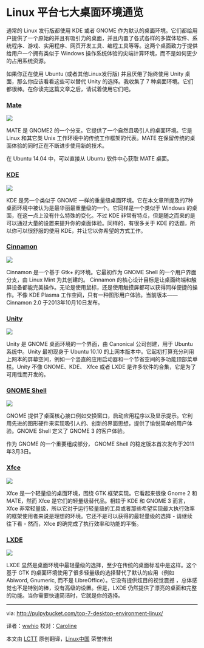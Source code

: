 Linux 平台七大桌面环境通览
================================================================================
通常的 Linux 发行版都使用 KDE 或者 GNOME 作为默认的桌面环境。它们都给用户提供了一个原始的并且有吸引力的桌面，并且内置了各式各样的多媒体软件、系统程序、游戏、实用程序、网页开发工具、编程工具等等。这两个桌面致力于提供给用户一个拥有类似于 Windows 操作系统体验的尖端计算环境，而不是如何更少的占用系统资源。

如果你正在使用 Ubuntu (或者其他Linux发行版) 并且厌倦了始终使用 Unity 桌面，那么你应该看看这些可以替代 Unity 的选择。我收集了 7 种桌面环境。它们都很棒。在你读完这篇文章之后，请试着使用它们吧。

### [Mate][1] ###

![](http://i0.wp.com/pulpybucket.com/wp-content/uploads/2014/06/mate.png)

MATE 是 GNOME2 的一个分支。它提供了一个自然且吸引人的桌面环境。它是 Linux 和其它类 Unix 工作环境中的传统工作框架的代表。MATE 在保留传统的桌面体验的同时正在不断进步使用新的技术。 

在 Ubuntu 14.04 中，可以直接从 Ubuntu 软件中心获取 MATE 桌面。

### [KDE][2] ###

![](http://i2.wp.com/pulpybucket.com/wp-content/uploads/2014/06/Kubuntu-9.04-DesktopEffects.png)

KDE 是另一个类似于 GNOME 一样的重量级桌面环境。它在本文章所提及的7种桌面环境中被认为是最华丽最重量级的一个。它同样是一个类似于 Windows 的桌面，在这一点上没有什么特殊的变化。不过 KDE 非常有特点，但是随之而来的是可以通过大量的设置来提升你的桌面体验。同样的，有很多关于 KDE 的话题，所以你可以很舒服的使用 KDE，并让它以你希望的方式工作。

### [Cinnamon][3] ###

![](http://i1.wp.com/pulpybucket.com/wp-content/uploads/2014/06/WD9O-C08B-ESP5.jpg)

Cinnamon 是一个基于 Gtk+ 的环境。它最初作为 GNOME Shell 的一个用户界面分支，由 Linux Mint 为其创建的。 Cinnamon 的核心设计目标是让桌面终端和触屏设备都能完美操作。无论是使用鼠标，还是使用触摸屏都可以获得同样便捷的操作。不像 KDE Plasma 工作空间，只有一种图形用户体验。当前版本—— Cinnamon 2.0 于2013年10月10日发布。 

### [Unity][4] ###

![](http://i1.wp.com/pulpybucket.com/wp-content/uploads/2014/06/Ubuntu_13.10_Desktop.png)

Unity 是 GNOME 桌面环境的一个界面，由 Canonical 公司创建，用于 Ubuntu 系统中。Unity 最初现身于 Ubuntu 10.10 的上网本版本中。它起初打算充分利用上网本的屏幕空间，例如一个竖直的应用启动器和一个节省空间的多功能顶部菜单栏。Unity 不像 GNOME、KDE、 Xfce 或者 LXDE 是许多软件的合集，它是为了可用性而开发的。

### [GNOME Shell][5]  ###

![](http://i0.wp.com/pulpybucket.com/wp-content/uploads/2014/06/GNOME_Shell_3.6.png)

GNOME 提供了桌面核心接口例如交换窗口，启动应用程序以及显示提示。它利用先进的图形硬件来实现吸引人的、创新的界面思想，提供了愉悦简单的用户体验。GNOME Shell 定义了 GNOME 3 的客户体验。 

作为 GNOME 的一个重要组成部分， GNOME Shell 的稳定版本首次发布于2011年3月3日。

### [Xfce][6] ###

![](http://i0.wp.com/pulpybucket.com/wp-content/uploads/2014/06/New-Picture1.jpg)

Xfce 是一个轻量级的桌面环境，围绕 GTK 框架实现。它看起来很像 Gnome 2 和 MATE，然而 Xfce 是它们的轻量级替代品。相较于 KDE 和 GNOME 3 而言，Xfce 非常轻量级，所以它对于运行轻量级的工具或者那些希望实现最大执行效率的框架使用者来说是理想的环境。它还不是可以获得的最轻量级的选择 - 请继续往下看 - 然而，Xfce 的确完成了执行效率和功能的平衡。 

### [LXDE][7] ###

![](http://i2.wp.com/pulpybucket.com/wp-content/uploads/2014/06/LXDE_desktop_full.png)

LXDE 显然是桌面环境中最轻量级的选择，至少在传统的桌面标准中是这样。这个基于 GTK 的桌面环境使用了很多轻量级的选择替代了默认的应用（例如 Abiword, Gnumeric, 而不是 LibreOffice）。它没有提供炫目的视觉震撼 ，总体感觉也不是特别的棒，没有高级的设置。但是，LXDE 仍然提供了漂亮的桌面和完整的功能。当你需要快速简洁时，它就是你的选择。

--------------------------------------------------------------------------------

via: http://pulpybucket.com/top-7-desktop-environment-linux/

译者：[wwhio](https://github.com/wwhio) 校对：[Caroline](https://github.com/carolinewuyan)

本文由 [LCTT](https://github.com/LCTT/TranslateProject) 原创翻译，[Linux中国](http://linux.cn/) 荣誉推出

[1]:http://mate-desktop.org/
[2]:http://kde.org/
[3]:http://cinnamon.linuxmint.com/
[4]:https://unity.ubuntu.com/
[5]:http://www.gnome.org/
[6]:http://xfce.org/
[7]:http://lxde.org/
 
